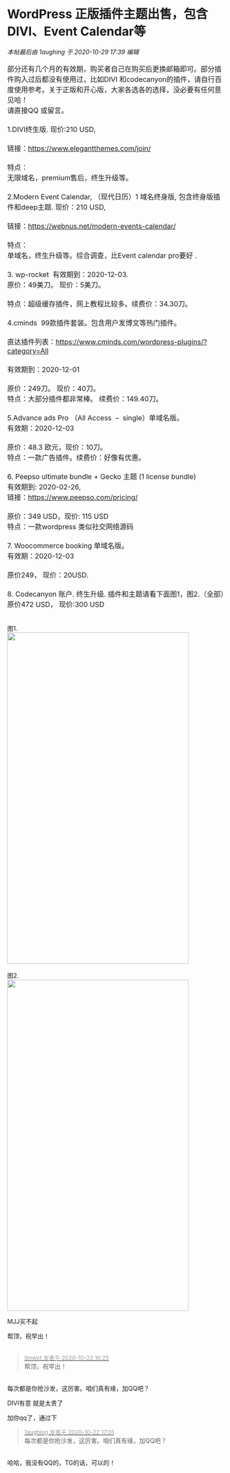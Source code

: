 # WordPress 正版插件主题出售，包含DIVI、Event Calendar等


<i class="pstatus"> 本帖最后由 1aughing 于 2020-10-29 17:39 编辑 </i><br />
<br />
<font size="3">部分还有几个月的有效期，购买者自己在购买后更换邮箱即可。部分插件购入过后都没有使用过，比如DIVI 和codecanyon的插件，请自行百度使用参考。关于正版和开心版，大家各选各的选择，没必要有任何意见哈！<br />
请直接QQ 或留言。<br />
<br />
1.DIVI终生版. 现价:210 USD,<br />
<br />
链接：https://www.elegantthemes.com/join/<br />
<br />
特点：<br />
无限域名，premium售后，终生升级等。<br />
<br />
2.Modern Event Calendar, （现代日历）1 域名终身版, 包含终身版插件和deep主题. 现价：210 USD,<br />
<br />
链接：https://webnus.net/modern-events-calendar/<br />
<br />
特点：<br />
单域名，终生升级等。综合调查，比Event calendar pro要好 .<br />
<br />
3. wp-rocket&nbsp;&nbsp;有效期到：2020-12-03.<br />
原价：49美刀。 现价：5美刀。<br />
<br />
特点：超级缓存插件，网上教程比较多。续费价：34.30刀。<br />
<br />
4.cminds&nbsp;&nbsp;99款插件套装。包含用户发博文等热门插件。<br />
<br />
直达插件列表：https://www.cminds.com/wordpress-plugins/?category=All<br />
<br />
有效期到：2020-12-01<br />
<br />
原价：249刀。 现价：40刀。<br />
特点：大部分插件都非常棒。 续费价：149.40刀。<br />
<br />
5.Advance ads Pro （All Access&nbsp;&nbsp;–&nbsp;&nbsp;single）单域名版。<br />
有效期：2020-12-03<br />
<br />
原价：48.3 欧元，现价：10刀。<br />
特点：一款广告插件。续费价：好像有优惠。<br />
<br />
6. Peepso ultimate bundle + Gecko 主题 (1 license bundle) <br />
有效期到: 2020-02-26,<br />
链接：https://www.peepso.com/pricing/<br />
<br />
原价：349 USD，现价: 115 USD<br />
特点：一款wordpress 类似社交网络源码<br />
<br />
7. Woocommerce booking 单域名版。<br />
有效期：2020-12-03<br />
<br />
原价249， 现价：20USD.<br />
<br />
8. Codecanyon 账户. 终生升级. 插件和主题请看下面图1，图2.（全部）原价472 USD， 现价:300 USD<br />
</font><br />
<br />
图1.<br />
<img id="aimg_MPS0H" onclick="zoom(this, this.src, 0, 0, 0)" class="zoom" width="420" height="767" src="https://pic.downk.cc/item/5f91ebcb1cd1bbb86bda0386.png" border="0" alt="" /><br />
<br />
图2.<br />
<img id="aimg_V8y9y" onclick="zoom(this, this.src, 0, 0, 0)" class="zoom" width="420" height="767" src="https://pic.downk.cc/item/5f91ebcb1cd1bbb86bda0389.png" border="0" alt="" />

MJJ买不起

帮顶，祝早出！<br />
<br />
<img src="static/image/smiley/default/lol.gif" smilieid="12" border="0" alt="" /><img src="static/image/smiley/default/lol.gif" smilieid="12" border="0" alt="" /><img src="static/image/smiley/default/lol.gif" smilieid="12" border="0" alt="" />

<div class="quote"><blockquote><font size="2"><a href="https://www.hostloc.com/forum.php?mod=redirect&amp;goto=findpost&amp;pid=9336507&amp;ptid=757192" target="_blank"><font color="#999999">llmwxt 发表于 2020-10-22 16:25</font></a></font><br />
帮顶，祝早出！</blockquote></div><br />
每次都是你抢沙发，这厉害。咱们真有缘，加QQ吧？

DIVI有意 就是太贵了

加你qq了，通过下

<div class="quote"><blockquote><font size="2"><a href="https://www.hostloc.com/forum.php?mod=redirect&amp;goto=findpost&amp;pid=9336707&amp;ptid=757192" target="_blank"><font color="#999999">1aughing 发表于 2020-10-22 17:01</font></a></font><br />
每次都是你抢沙发，这厉害。咱们真有缘，加QQ吧？</blockquote></div><br />
哈哈，我没有QQ的，TG的话，可以的！
